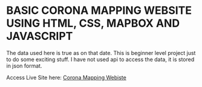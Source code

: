 # BASIC CORONA MAPPING WEBSITE USING HTML, CSS, MAPBOX AND JAVASCRIPT

The data used here is true as on that date. This is beginner level project just to do some exciting stuff. I have not used api to access the data, it is stored in json format.

   
Access Live Site here: [Corona Mapping Webiste](https://pooja-sanap-53.github.io/Web-Development-Projects/004_CoronaMapping/)
